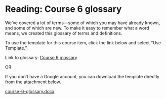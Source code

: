 # Reading: Course 6 glossary

We’ve covered a lot of terms—some of which you may have already known, and some of which are new. To make it easy to remember what a word means, we created this glossary of terms and definitions.

To use the template for this course item, click the link below and select “Use Template.”

Link to glossary: [Course 6 glossary](https://docs.google.com/document/d/1qlOQ0nHNrvAnvies30qnCGlTOa8UcrTiNjMRiPst038/template/preview)

OR

If you don’t have a Google account, you can download the template directly from the attachment below.

[course-6-glossary.docx](./resources/course-6-glossary.docx)